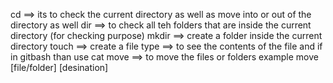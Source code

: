 cd ==> its to check the current directory as well as move into or out of the directory as well
dir ==> to check all teh folders that are inside the current directory (for checking purpose)
mkdir ==> create a folder inside the current directory
touch ==> create a file
type ==> to see the contents of the file and if in gitbash than use cat
move ==> to move the files or folders example move [file/folder] [desination]
